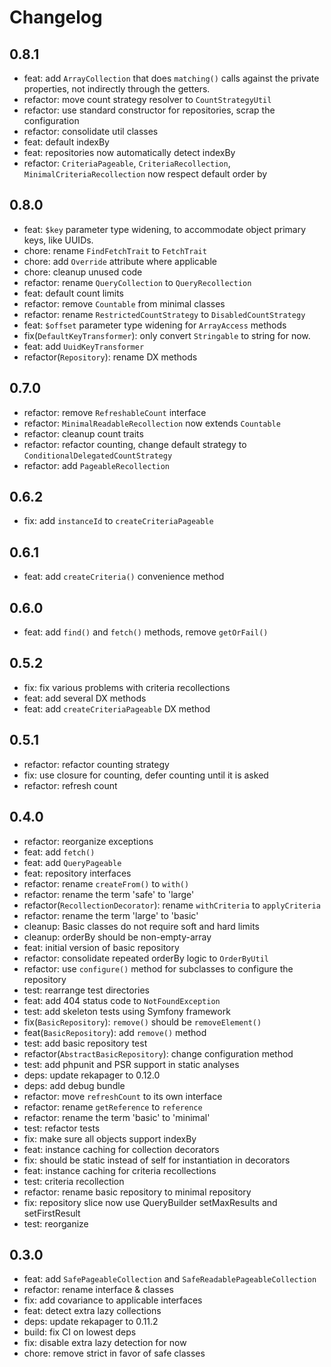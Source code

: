 # Changelog

## 0.8.1

* feat: add `ArrayCollection` that does `matching()` calls against the private
  properties, not indirectly through the getters.
* refactor: move count strategy resolver to `CountStrategyUtil`
* refactor: use standard constructor for repositories, scrap the configuration
* refactor: consolidate util classes
* feat: default indexBy
* feat: repositories now automatically detect indexBy
* refactor: `CriteriaPageable`, `CriteriaRecollection`, `MinimalCriteriaRecollection`
  now respect default order by

## 0.8.0

* feat: `$key` parameter type widening, to accommodate object primary keys, like
  UUIDs.
* chore: rename `FindFetchTrait` to `FetchTrait`
* chore: add `Override` attribute where applicable
* chore: cleanup unused code
* refactor: rename `QueryCollection` to `QueryRecollection`
* feat: default count limits
* refactor: remove `Countable` from minimal classes
* refactor: rename `RestrictedCountStrategy` to `DisabledCountStrategy`
* feat: `$offset` parameter type widening for `ArrayAccess` methods
* fix(`DefaultKeyTransformer`): only convert `Stringable` to string for now.
* feat: add `UuidKeyTransformer`
* refactor(`Repository`): rename DX methods

## 0.7.0

* refactor: remove `RefreshableCount` interface
* refactor: `MinimalReadableRecollection` now extends `Countable`
* refactor: cleanup count traits
* refactor: refactor counting, change default strategy to
  `ConditionalDelegatedCountStrategy`
* refactor: add `PageableRecollection`

## 0.6.2

* fix: add `instanceId` to `createCriteriaPageable`

## 0.6.1

* feat: add `createCriteria()` convenience method

## 0.6.0

* feat: add `find()` and `fetch()` methods, remove `getOrFail()`

## 0.5.2

* fix: fix various problems with criteria recollections
* feat: add several DX methods
* feat: add `createCriteriaPageable` DX method

## 0.5.1

* refactor: refactor counting strategy
* fix: use closure for counting, defer counting until it is asked
* refactor: refresh count

## 0.4.0

* refactor: reorganize exceptions
* feat: add `fetch()`
* feat: add `QueryPageable`
* feat: repository interfaces
* refactor: rename `createFrom()` to `with()`
* refactor: rename the term 'safe' to 'large'
* refactor(`RecollectionDecorator`): rename `withCriteria` to `applyCriteria`
* refactor: rename the term 'large' to 'basic'
* cleanup: Basic classes do not require soft and hard limits
* cleanup: orderBy should be non-empty-array
* feat: initial version of basic repository
* refactor: consolidate repeated orderBy logic to `OrderByUtil`
* refactor: use `configure()` method for subclasses to configure the repository
* test: rearrange test directories
* feat: add 404 status code to `NotFoundException`
* test: add skeleton tests using Symfony framework
* fix(`BasicRepository`): `remove()` should be `removeElement()`
* feat(`BasicRepository`): add `remove()` method
* test: add basic repository test
* refactor(`AbstractBasicRepository`): change configuration method
* test: add phpunit and PSR support in static analyses
* deps: update rekapager to 0.12.0
* deps: add debug bundle
* refactor: move `refreshCount` to its own interface
* refactor: rename `getReference` to `reference`
* refactor: rename the term 'basic' to 'minimal'
* test: refactor tests
* fix: make sure all objects support indexBy
* feat: instance caching for collection decorators
* fix: should be static instead of self for instantiation in decorators
* feat: instance caching for criteria recollections
* test: criteria recollection
* refactor: rename basic repository to minimal repository
* fix: repository slice now use QueryBuilder setMaxResults and setFirstResult
* test: reorganize

## 0.3.0

* feat: add `SafePageableCollection` and `SafeReadablePageableCollection`
* refactor: rename interface & classes
* fix: add covariance to applicable interfaces
* feat: detect extra lazy collections
* deps: update rekapager to 0.11.2
* build: fix CI on lowest deps
* fix: disable extra lazy detection for now
* chore: remove strict in favor of safe classes
